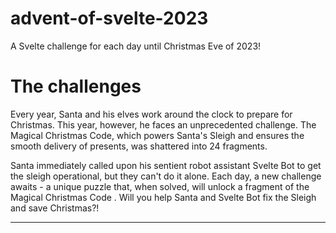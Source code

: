 # advent-of-svelte-2023
A Svelte challenge for each day until Christmas Eve of 2023!

# The challenges
Every year, Santa and his elves work around the clock to prepare for Christmas. This year, however, he faces an unprecedented challenge. The Magical Christmas Code, which powers Santa's Sleigh and ensures the smooth delivery of presents, was shattered into 24 fragments.

Santa immediately called upon his sentient robot assistant Svelte Bot to get the sleigh operational, but they can't do it alone. Each day, a new challenge awaits - a unique puzzle that, when solved, will unlock a fragment of the Magical Christmas Code . Will you help Santa and Svelte Bot fix the Sleigh and save Christmas?!

---